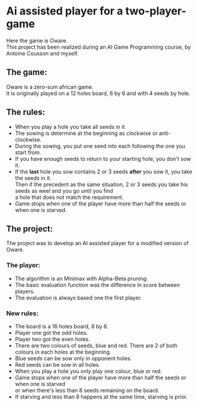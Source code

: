 # Ai assisted player for a two-player-game
Here the game is Oware. <br />
This project has been realized during an AI Game Programming course, by Antoine Cousson and myself. <br />

## The game: 
Oware is a zero-sum african game. <br />
It is originally played on a 12 holes board, 6 by 6 and with 4 seeds by hole. <br />

## The rules:
   - When you play a hole you take all seeds in it.
   - The sowing is determine at the beginning as clockwise or anti-clockwise.
   - During the sowing, you put one seed into each following the one you start from.
   - If you have enough seeds to return to your starting hole, you don't sow it.
   - If the __last__ hole you sow contains 2 or 3 seeds __after__ you sow it, you take the seeds in it. <br />
   Then if the precedent as the same situation, 2 or 3 seeds you take his seeds as weel and you go until you find <br />
   a hole that does not match the requirement.
   - Game stops when one of the player have more than half the seeds or when one is starved.

## The project:
The project was to develop an AI assisted player for a modified version of Oware.<br />

### The player:
   - The algorithm is an Minimax with Alpha-Beta pruning.
   - The basic evaluation function was the difference in score between players.
   - The evaluation is always based one the first player.
   
### New rules:
   - The board is a 16 holes board, 8 by 8.
   - Player one got the odd holes.
   - Player two got the even holes.
   - There are two colours of seeds, blue and red. There are 2 of both colours in each holes at the beginning.
   - Blue seeds can be sow only in opponent holes.
   - Red seeds can be sow in all holes.
   - When you play a hole you only play one colour, blue or red.
   - Game stops when one of the player have more than half the seeds or when one is starved <br />
   or when there's less than 8 seeds remaining on the board.
   - If starving and less than 8 happens at the same time, starving is prior.

